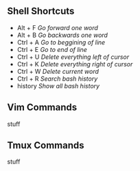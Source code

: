 ## Shell Shortcuts
* Alt + F _Go forward one word_
* Alt + B _Go backwards one word_
* Ctrl + A _Go to beggining of line_
* Ctrl + E _Go to end of line_
* Ctrl + U _Delete everything left of cursor_
* Ctrl + K _Delete everything right of cursor_
* Ctrl + W _Delete current word_
* Ctrl + R _Search bash history_
* history _Show all bash history_

## Vim Commands
  stuff

## Tmux Commands
  stuff